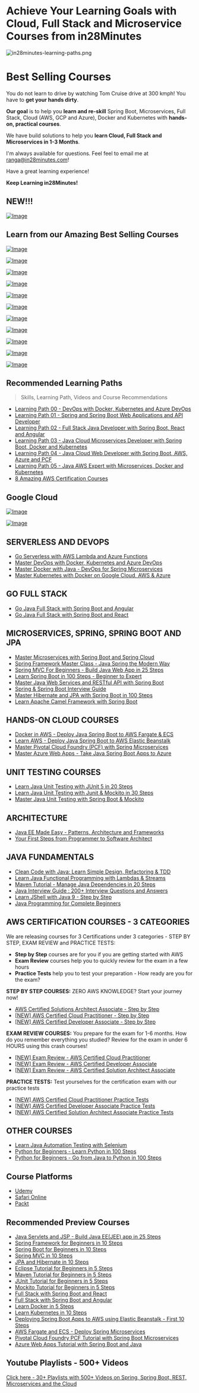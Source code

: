 # Achieve Your Learning Goals with Cloud, Full Stack and Microservice Courses from in28Minutes

![in28minutes-learning-paths.png](https://github.com/in28minutes/learn/raw/master/in28minutes-learning-paths.png)

# Best Selling Courses

You do not learn to drive by watching Tom Cruise drive at 300 kmph! You have to **get your hands dirty**.

**Our goal** is to help you **learn and re-skill** Spring Boot, Microservices, Full Stack, Cloud (AWS, GCP and Azure), Docker and Kubernetes with **hands-on, practical courses**.

We have build solutions to help you **learn Cloud, Full Stack and Microservices in 1-3 Months**.

I'm always available for questions. Feel feel to email me at ranga@in28minutes.com!

Have a great learning experience!

**Keep Learning in28Minutes!**

## NEW!!!

[![Image](https://www.springboottutorial.com/images/Course-azure-az-900.png "Azure Az-900")](https://www.udemy.com/course/azure-certification-az-900-azure-fundamentals/?referralCode=FF729C7FA542437E9097)

## Learn from our Amazing Best Selling Courses

[![Image](https://www.springboottutorial.com/images/Course-Master-Microservices-with-Spring-Boot-and-Spring-Cloud.png "Master Microservices with Spring Boot and Spring Cloud")](https://links.in28minutes.com/in28minutes-Microservices)

[![Image](https://www.springboottutorial.com/images/Course-Spring-Framework-Master-Class---Beginner-to-Expert.png "Spring Master Class - Beginner to Expert")](https://links.in28minutes.com/in28minutes-Spring)

[![Image](https://www.springboottutorial.com/images/Course-Go-Full-Stack-With-Spring-Boot-and-React.png "Go Full Stack with Spring Boot and React")](https://links.in28minutes.com/in28minutes-React)

[![Image](https://www.springboottutorial.com/images/Course-DevOps.png "DevOps Course")](https://links.in28minutes.com/DevOps-SBT)

[![Image](https://www.springboottutorial.com/images/Course-aws-architect-associate-certification.png "AWS Architect Associate Certification")](https://links.in28minutes.com/aws-architect-associate-certification)

[![Image](https://www.springboottutorial.com/images/Course-Deploy-Java-Spring-Boot-Apps-To-AWS.png "Deploying Spring Boot Apps to AWS using Elastic Beanstalk")](https://links.in28minutes.com/in28minutes-aws-elastic-beanstalk)

[![Image](https://www.springboottutorial.com/images/Course-KubernetesCrashCourse.png "Kubernetes Crash Course for Java Spring Boot Developers")](https://links.in28minutes.com/in28minutes-Kubernetes)

[![Image](https://www.springboottutorial.com/images/Course-DockerCrashCourseForJavaSpringBootDevelopers.png "Docker Crash Course for Java Spring Boot Developers")](https://links.in28minutes.com/in28minutes-Docker)

[![Image](https://www.springboottutorial.com/images/Course-Learn-Functional-Programming-with-Java.png "Functional Programming with Java")](https://links.in28minutes.com/in28minutes-java-fp)

[![Image](https://www.springboottutorial.com/images/Course-Java-Programming-for-Complete-Beginners-in-250-Steps.png "Java 9 Programming for Complete Beginners in 250 Steps
")](https://links.in28minutes.com/in28minutes-java)

[![Image](https://www.springboottutorial.com/images/Course-Python-Programming-For-Java-Programmers-in-100-Easy-Steps.png "Python For Beginners - Java to Python in 100 Steps")](https://links.in28minutes.com/in28minutes-java-python)

## Recommended Learning Paths

> Skills, Learning Path, Videos and Course Recommendations

 - [Learning Path 00 - DevOps with Docker, Kubernetes and Azure DevOps](./learning-paths/00.md)
 - [Learning Path 01 - Spring and Spring Boot Web Applications and API Developer](./learning-paths/01.md)
 - [Learning Path 02 - Full Stack Java Developer with Spring Boot, React and Angular](./learning-paths/02.md)
 - [Learning Path 03 - Java Cloud Microservices Developer with Spring Boot, Docker and Kubernetes](./learning-paths/03.md)
 - [Learning Path 04 - Java Cloud Web Developer with Spring Boot, AWS, Azure and PCF](./learning-paths/04.md)
 - [Learning Path 05 - Java AWS Expert with Microservices, Docker and Kubernetes](./learning-paths/05.md)
- [8 Amazing AWS Certification Courses](./learning-paths/aws-certifications.md)

## Google Cloud

[![Image](https://www.springboottutorial.com/images/Course-gcp-ace.png "Google Cloud Certification")](https://www.udemy.com/course/google-cloud-certification-associate-cloud-engineer/?referralCode=64295CD392595A792850)

[![Image](https://www.springboottutorial.com/images/Course-gcp-pca.png "Google Cloud Certification - Architect")](https://www.udemy.com/course/google-cloud-professional-cloud-architect-certification/?referralCode=B5B766D32C9E03357B86)


## SERVERLESS AND DEVOPS

- [Go Serverless with AWS Lambda and Azure Functions](https://www.udemy.com/course/serverless-tutorial-aws-lambda-and-azure-functions/?referralCode=FEE4D6C2FE67B6F1C228)
- [Master DevOps with Docker, Kubernetes and Azure DevOps](https://www.udemy.com/course/devops-with-docker-kubernetes-and-azure-devops/?referralCode=F93F55C6C35088856B37)
- [Master Docker with Java - DevOps for Spring Microservices](https://www.udemy.com/course/docker-course-with-java-and-spring-boot-for-beginners/?referralCode=4142AD98678F24F8D6F2)
- [Master Kubernetes with Docker on Google Cloud, AWS & Azure](https://www.udemy.com/course/kubernetes-crash-course-for-java-developers/?referralCode=6DB689318954F1CD4450)

## GO FULL STACK

- [Go Java Full Stack with Spring Boot and Angular](https://www.udemy.com/course/full-stack-application-development-with-spring-boot-and-angular/?referralCode=011818996D7E69AA043A)
- [Go Java Full Stack with Spring Boot and React](https://www.udemy.com/course/full-stack-application-with-spring-boot-and-react/?referralCode=79D51E0FC41B136F0C36)

## MICROSERVICES, SPRING, SPRING BOOT AND JPA

- [Master Microservices with Spring Boot and Spring Cloud](https://www.udemy.com/course/microservices-with-spring-boot-and-spring-cloud/?referralCode=B0F90E21D02F74EDD96D)
- [Spring Framework Master Class - Java Spring the Modern Way](https://www.udemy.com/course/spring-tutorial-for-beginners/?referralCode=366336D53D708ED0B4A7)
- [Spring MVC For Beginners - Build Java Web App in 25 Steps](https://www.udemy.com/course/spring-mvc-tutorial-for-beginners-step-by-step/?referralCode=D03D49134873223A7758)
- [Learn Spring Boot in 100 Steps - Beginner to Expert](https://www.udemy.com/course/spring-boot-tutorial-for-beginners/?referralCode=3E34C56191F10E5519B8)
- [Master Java Web Services and RESTful API with Spring Boot](https://www.udemy.com/course/spring-web-services-tutorial/?referralCode=313AB5BCC3CBBC93C20E)
- [Spring & Spring Boot Interview Guide](https://www.udemy.com/course/spring-interview-questions-and-answers/?referralCode=25AB4487025B7D931E68)
- [Master Hibernate and JPA with Spring Boot in 100 Steps](https://www.udemy.com/course/hibernate-jpa-tutorial-for-beginners-in-100-steps/?referralCode=A3F8F65C26F48C510DB3)
- [Learn Apache Camel Framework with Spring Boot](https://www.udemy.com/course/apache-camel-framework-with-spring-boot/?referralCode=774C8A8D52C345652EC9)


## HANDS-ON CLOUD COURSES
- [Docker in AWS - Deploy Java Spring Boot to AWS Fargate & ECS](https://www.udemy.com/course/deploy-spring-microservices-to-aws-with-ecs-and-aws-fargate/?referralCode=E42DAC845ECB06C06F3C)
- [Learn AWS - Deploy Java Spring Boot to AWS Elastic Beanstalk](https://www.udemy.com/course/deploy-java-spring-boot-to-aws-amazon-web-service/?referralCode=BE833679CA30A6DF4392)
- [Master Pivotal Cloud Foundry (PCF) with Spring Microservices](https://www.udemy.com/course/learn-pivotal-cloud-foundry-pcf-deploying-spring-boot-apps/?referralCode=49E107F7B413FC4641D3)
- [Master Azure Web Apps - Take Java Spring Boot Apps to Azure](https://www.udemy.com/course/deploy-spring-boot-to-azure/?referralCode=935A211730976815F8F1)

## UNIT TESTING COURSES

- [Learn Java Unit Testing with JUnit 5 in 20 Steps](https://www.udemy.com/course/junit-tutorial-for-beginners-with-java-examples/?referralCode=4D4BE68A9F841C58B379)
- [Learn Java Unit Testing with Junit & Mockito in 30 Steps](https://www.udemy.com/course/mockito-tutorial-with-junit-examples/?referralCode=9AE57353B3B8DDDC42A2)
- [Master Java Unit Testing with Spring Boot & Mockito](https://www.udemy.com/course/learn-unit-testing-with-spring-boot/?referralCode=AF5CE698457224D64537)

## ARCHITECTURE

- [Java EE Made Easy - Patterns, Architecture and Frameworks](https://www.udemy.com/course/java-ee-design-patterns-architecture-and-frameworks/?referralCode=E7054863E4C1CED2745F)
- [Your First Steps from Programmer to Software Architect](https://www.udemy.com/course/software-architect-course-first-steps/?referralCode=D98542CF4D7BE64DC9A1)

## JAVA FUNDAMENTALS
- [Clean Code with Java: Learn Simple Design, Refactoring & TDD](https://www.udemy.com/course/java-clean-code-with-refactoring-and-tdd/?referralCode=201A00544D2D754A688F)
- [Learn Java Functional Programming with Lambdas & Streams](https://www.udemy.com/course/functional-programming-with-java/?referralCode=363DF55C13A42D930F78)
- [Maven Tutorial - Manage Java Dependencies in 20 Steps](https://www.udemy.com/course/learn-maven-java-dependency-management-in-20-steps/?referralCode=5C787D95C3A808C4EF81)
- [Java Interview Guide : 200+ Interview Questions and Answers](https://www.udemy.com/course/java-interview-questions-and-answers/?referralCode=8B21DED74058B9E55CAF)
- [Learn JShell with Java 9 - Step by Step](https://www.udemy.com/course/jshell-tutorial-for-beginners-with-java-9/?referralCode=FC9F01FDEBD8372455B8)
- [Java Programming for Complete Beginners](https://www.udemy.com/course/java-programming-tutorial-for-beginners/?referralCode=A8DF2E8DB62843066FDB)


## AWS CERTIFICATION COURSES - 3 CATEGORIES

We are releasing courses for 3 Certifications under 3 categories - STEP BY STEP, EXAM REVIEW and PRACTICE TESTS:
- **Step by Step** courses are for you if you are getting started with AWS
- **Exam Review** courses help you to quickly review for the exam in a few hours
- **Practice Tests** help you to test your preparation - How ready are you for the exam?

**STEP BY STEP COURSES:** ZERO AWS KNOWLEDGE? Start your journey now!

- [AWS Certified Solutions Architect Associate - Step by Step](https://www.udemy.com/course/aws-certified-solutions-architect-associate-step-by-step/?referralCode=17C170E214BBCA4215A2)
- [[NEW] AWS Certified Cloud Practitioner - Step by Step](https://www.udemy.com/course/aws-certified-cloud-practitioner-step-by-step/?referralCode=CC97F2AE4BE944E8F190)
- [[NEW] AWS Certified Developer Associate - Step by Step](https://www.udemy.com/course/aws-certified-developer-associate-step-by-step/?referralCode=8F5DCA2483DD36E3DDE2)

**EXAM REVIEW COURSES:** You prepare for the exam for 1-6 months. How do you remember everything you studied? Review for the exam in under 6 HOURS using this crash courses!

- [[NEW] Exam Review - AWS Certified Cloud Practitioner](https://www.udemy.com/course/exam-review-aws-certified-cloud-practitioner/?referralCode=51394EF1D035F1B5FB26)
- [[NEW] Exam Review - AWS Certified Developer Associate](https://www.udemy.com/course/new-exam-review-aws-certified-developer-associate/?referralCode=491B8743371EE97FCE33)
- [[NEW] Exam Review - AWS Certified Solution Architect Associate](https://www.udemy.com/course/exam-aws-certified-solution-architect-associate/?referralCode=1C88146E1248A956F1D3)

**PRACTICE TESTS:** Test yourselves for the certification exam with our practice tests

- [[NEW] AWS Certified Cloud Practitioner Practice Tests](https://www.udemy.com/course/aws-certified-cloud-practitioner-5-practice-tests/?referralCode=2E0DCC0C247F633CB597)
- [[NEW] AWS Certified Developer Associate Practice Tests](https://www.udemy.com/course/aws-certified-developer-associate-practice-tests-5/?referralCode=CD3CD9076D77F6CECD80)
- [[NEW] AWS Certified Solution Architect Associate Practice Tests](https://www.udemy.com/course/aws-certified-solution-architect-associate-practice-tests/?referralCode=1D2375C381CB0C1D994C)


## OTHER COURSES
- [Learn Java Automation Testing with Selenium](https://www.udemy.com/course/automation-testing-with-selenium-and-java-for-beginners/?referralCode=0CAAEDF7C042BD1856A6)
- [Python for Beginners - Learn Python in 100 Steps](https://www.udemy.com/course/python-tutorial-for-beginners/?referralCode=170406B98E0BFD880C92)
- [Python for Beginners - Go from Java to Python in 100 Steps](https://www.udemy.com/course/learn-python-programming-for-java-programmers/?referralCode=024CADAE63D890210559)

## Course Platforms

- [Udemy](https://github.com/in28minutes/learn#best-selling-courses)
- [Safari Online](https://www.safaribooksonline.com/search/?query=ranga%20karanam)
- [Packt](https://search.packtpub.com/?query=ranga%20karanam&refinementList%5Breleased%5D%5B0%5D=Available)

## Recommended Preview Courses

- [Java Servlets and JSP - Build Java EE(JEE) app in 25 Steps](https://courses.in28minutes.com/p/java-servlets-and-jsp-build-java-ee-jee-app-in-25-steps)
- [Spring Framework for Beginners in 10 Steps](https://courses.in28minutes.com/p/spring-framework-for-beginners)
- [Spring Boot for Beginners in 10 Steps](https://courses.in28minutes.com/p/spring-boot-for-beginners-in-10-steps)
- [Spring MVC in 10 Steps](https://www.youtube.com/watch?v=BjNhGaZDr0Y)
- [JPA and Hibernate in 10 Steps](https://courses.in28minutes.com/p/jpa-and-hibernate-tutorial-for-beginners-with-spring-boot)
- [Eclipse Tutorial for Beginners in 5 Steps](https://courses.in28minutes.com/p/eclipse-tutorial-for-beginners)
- [Maven Tutorial for Beginners in 5 Steps](https://courses.in28minutes.com/p/maven-tutorial-for-beginners-in-5-steps)
- [JUnit Tutorial for Beginners in 5 Steps](https://courses.in28minutes.com/p/junit-tutorial-for-beginners)
- [Mockito Tutorial for Beginners in 5 Steps](https://courses.in28minutes.com/p/mockito-for-beginner-in-5-steps)
- [Full Stack with Spring Boot and React](https://www.youtube.com/watch?v=SWXuXhZkNQc)
- [Full Stack with Spring Boot and Angular](https://www.youtube.com/watch?v=8ueiZf988qY)
- [Learn Docker in 5 Steps](https://www.youtube.com/watch?v=Rt5G5Gj7RP0)
- [Learn Kubernetes in 10 Steps](https://www.youtube.com/watch?v=rTNR7vDQDD8)
- [Deploying Spring Boot Apps to AWS using Elastic Beanstalk - First 10 Steps](https://www.youtube.com/watch?v=ueKwBqobijE)
- [AWS Fargate and ECS - Deploy Spring Microservices](https://www.youtube.com/watch?v=2oXVYxIPs88)
- [Pivotal Cloud Foundry PCF Tutorial with Spring Boot Microservices](https://www.youtube.com/watch?v=bafEegslWoc)
- [Azure Web Apps Tutorial with Spring Boot and Java](https://www.youtube.com/watch?v=-tia-ZaprHQ)

## Youtube Playlists - 500+ Videos

[Click here - 30+ Playlists with 500+ Videos on Spring, Spring Boot, REST, Microservices and the Cloud](https://www.youtube.com/user/rithustutorials/playlists?view=1&sort=lad&flow=list)